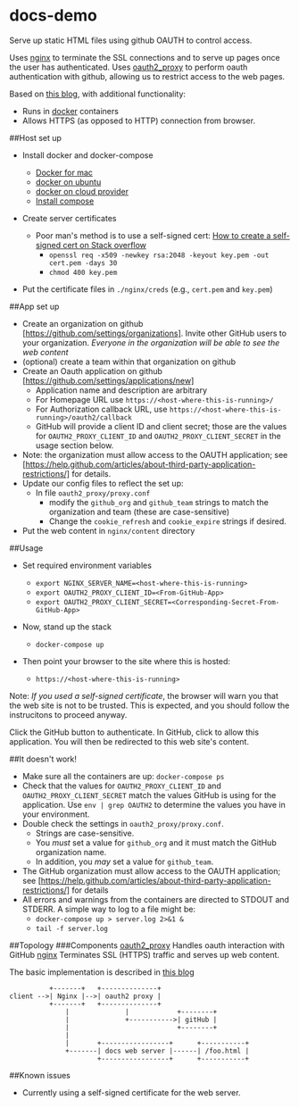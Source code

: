 # docs-demo
Serve up static HTML files using github OAUTH to control access. 

Uses [nginx](http://nginx.org/) to terminate the SSL connections and to serve up pages once the user has authenticated. Uses [oauth2_proxy](https://github.com/bitly/oauth2_proxy) to perform oauth authentication with github, allowing us to restrict access to the web pages.

Based on [this blog](http://developers.canal-plus.com/blog/2015/11/07/install-nginx-reverse-proxy-with-github-oauth2/), with additional functionality:
* Runs in [docker](www.docker.com) containers
* Allows HTTPS (as opposed to HTTP) connection from browser.

##Host set up
* Install docker and docker-compose
  * [Docker for mac](https://docs.docker.com/engine/installation/mac/)
  * [docker on ubuntu](https://docs.docker.com/engine/installation/linux/ubuntulinux/)
  * [docker on cloud provider](https://docs.docker.com/engine/installation/cloud/overview/)
  * [Install compose](https://docs.docker.com/compose/install/)

* Create server certificates 
  * Poor man's method is to use a self-signed cert: [How to create a self-signed cert on Stack overflow](http://stackoverflow.com/questions/10175812/how-to-create-a-self-signed-certificate-with-openssl)
    * `openssl req -x509 -newkey rsa:2048 -keyout key.pem -out cert.pem -days 30`
    * `chmod 400 key.pem`
* Put the certificate files in `./nginx/creds` (e.g., `cert.pem` and `key.pem`)

##App set up
* Create an organization on github [https://github.com/settings/organizations]. Invite other GitHub users to your organization. _Everyone in the organization will be able to see the web content_
* (optional) create a team within that organization on github
* Create an Oauth application on github [https://github.com/settings/applications/new]
  * Application name and description are arbitrary
  * For Homepage URL use `https://<host-where-this-is-running>/`
  * For Authorization callback URL, use `https://<host-where-this-is-running>/oauth2/callback`
  * GitHub will provide a client ID and client secret; those are the values for `OAUTH2_PROXY_CLIENT_ID` and `OAUTH2_PROXY_CLIENT_SECRET` in the usage section below.
* Note: the organization must allow access to the OAUTH application; see [https://help.github.com/articles/about-third-party-application-restrictions/] for details.
* Update our config files to reflect the set up:
  * In file `oauth2_proxy/proxy.conf`
    * modify the `github_org` and `github_team` strings to match the organization and team (these are case-sensitive)
    * Change the `cookie_refresh` and `cookie_expire` strings if desired.
* Put the web content in `nginx/content` directory

##Usage
* Set required environment variables
  * `export NGINX_SERVER_NAME=<host-where-this-is-running>`
  * `export OAUTH2_PROXY_CLIENT_ID=<From-GitHub-App>`
  * `export OAUTH2_PROXY_CLIENT_SECRET=<Corresponding-Secret-From-GitHub-App>`

* Now, stand up the stack
  * `docker-compose up`

* Then point your browser to the site where this is hosted:
  * `https://<host-where-this-is-running>`

Note: *If you used a self-signed certificate*, the browser will warn you that the web site is not to be trusted. This is expected, and you should follow the instrucitons to proceed anyway. 

Click the GitHub button to authenticate. In GitHub, click to allow this application. You will then be redirected to this web site's content.

##It doesn't work!
* Make sure all the containers are up: `docker-compose ps`
* Check that the values for `OAUTH2_PROXY_CLIENT_ID` and `OAUTH2_PROXY_CLIENT_SECRET` match the values GitHub is using for the application. Use `env | grep OAUTH2` to determine the values you have in your environment.
* Double check the settings in `oauth2_proxy/proxy.conf`. 
  * Strings are case-sensitive. 
  * You *must* set a value for `github_org` and it must match the GitHub organization name.
  * In addition, you _may_ set a value for `github_team`.
* The GitHub organization must allow access to the OAUTH application; see [https://help.github.com/articles/about-third-party-application-restrictions/] for details
* All errors and warnings from the containers are directed to STDOUT and STDERR. A simple way to log to a file might be:
  * `docker-compose up > server.log 2>&1 &`
  * `tail -f server.log`

##Topology
###Components
[oauth2_proxy](https://github.com/bitly/oauth2_proxy) Handles oauth interaction with GitHub
[nginx](http://nginx.org/) Terminates SSL (HTTPS) traffic and serves up web content.

The basic implementation is described in [this blog](http://developers.canal-plus.com/blog/2015/11/07/install-nginx-reverse-proxy-with-github-oauth2/)

```
          +-------+   +--------------+
client -->| Nginx |-->| oauth2 proxy |
          +-------+   +--------------+
              |              |            +--------+
              |              +----------->| gitHub |
              |                           +--------+
              |
              |       +-----------------+      +-----------+
              +-------| docs web server |------| /foo.html |
                      +-----------------+      +-----------+
```

##Known issues
* Currently using a self-signed certificate for the web server.
